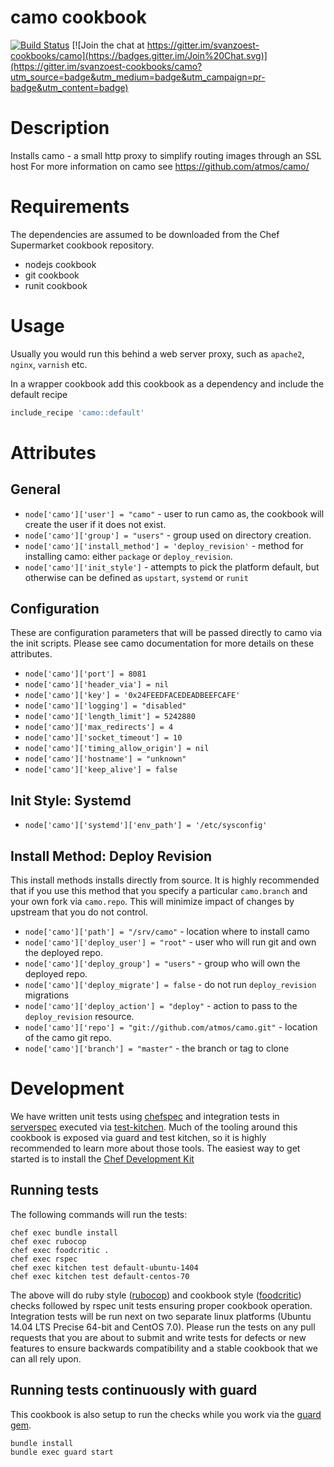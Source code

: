 camo cookbook
================
[![Build Status](https://travis-ci.org/svanzoest-cookbooks/camo.png?branch=master)](https://travis-ci.org/svanzoest-cookbooks/camo)
[![Join the chat at https://gitter.im/svanzoest-cookbooks/camo](https://badges.gitter.im/Join%20Chat.svg)](https://gitter.im/svanzoest-cookbooks/camo?utm_source=badge&utm_medium=badge&utm_campaign=pr-badge&utm_content=badge)

Description
===========

Installs camo - a small http proxy to simplify routing images through an SSL host
For more information on camo see https://github.com/atmos/camo/

Requirements
============

The dependencies are assumed to be downloaded from the Chef Supermarket cookbook repository.

* nodejs cookbook
* git cookbook
* runit cookbook

Usage
=====

Usually you would run this behind a web server proxy, such as `apache2`, `nginx`, `varnish` etc.

In a wrapper cookbook add this cookbook as a dependency and include the default recipe

```ruby
include_recipe 'camo::default'
```

Attributes
==========

## General 

* `node['camo']['user'] = "camo"` - user to run camo as, the cookbook will create the user if it does not exist.
* `node['camo']['group'] = "users"` - group used on directory creation.
* `node['camo']['install_method'] = 'deploy_revision'` - method for installing camo: either `package` or `deploy_revision`.
* `node['camo']['init_style']` - attempts to pick the platform default, but otherwise can be defined as `upstart`, `systemd` or `runit`

## Configuration

These are configuration parameters that will be passed directly to camo via the init scripts.
Please see camo documentation for more details on these attributes.

* `node['camo']['port'] = 8081`
* `node['camo']['header_via'] = nil`
* `node['camo']['key'] = '0x24FEEDFACEDEADBEEFCAFE'`
* `node['camo']['logging'] = "disabled"`
* `node['camo']['length_limit'] = 5242880`
* `node['camo']['max_redirects'] = 4`
* `node['camo']['socket_timeout'] = 10`
* `node['camo']['timing_allow_origin'] = nil`
* `node['camo']['hostname'] = "unknown"`
* `node['camo']['keep_alive'] = false`

## Init Style: Systemd

* `node['camo']['systemd']['env_path'] = '/etc/sysconfig'`

## Install Method: Deploy Revision

This install methods installs directly from source. It is highly recommended that if you use this method that you specify a particular `camo.branch` and
your own fork via `camo.repo`. This will minimize impact of changes by upstream that you do not control.

* `node['camo']['path'] = "/srv/camo"` - location where to install camo
* `node['camo']['deploy_user'] = "root"` - user who will run git and own the deployed repo.
* `node['camo']['deploy_group'] = "users"` - group who will own the deployed repo.
* `node['camo']['deploy_migrate'] = false` - do not run `deploy_revision` migrations
* `node['camo']['deploy_action'] = "deploy"` - action to pass to the `deploy_revision` resource.
* `node['camo']['repo'] = "git://github.com/atmos/camo.git"` - location of the camo git repo.
* `node['camo']['branch'] = "master"` - the branch or tag to clone

# Development

We have written unit tests using [chefspec](http://code.sethvargo.com/chefspec/) and integration tests in [serverspec](http://serverspec.org/) executed via [test-kitchen](http://kitchen.ci). Much of the tooling around this cookbook is exposed via guard and test kitchen, so it is highly recommended to learn more about those tools. The easiest way to get started is to install the [Chef Development Kit](https://downloads.chef.io/chef-dk/)

## Running tests

The following commands will run the tests:

```
chef exec bundle install
chef exec rubocop
chef exec foodcritic .
chef exec rspec
chef exec kitchen test default-ubuntu-1404
chef exec kitchen test default-centos-70
```

The above will do ruby style ([rubocop](https://github.com/bbatsov/rubocop)) and cookbook style ([foodcritic](http://www.foodcritic.io/)) checks followed by rspec unit tests ensuring proper cookbook operation. Integration tests will be run next on two separate linux platforms (Ubuntu 14.04 LTS Precise 64-bit and CentOS 7.0). Please run the tests on any pull requests that you are about to submit and write tests for defects or new features to ensure backwards compatibility and a stable cookbook that we can all rely upon.

## Running tests continuously with guard

This cookbook is also setup to run the checks while you work via the [guard gem](http://guardgem.org/).

```
bundle install
bundle exec guard start
```
